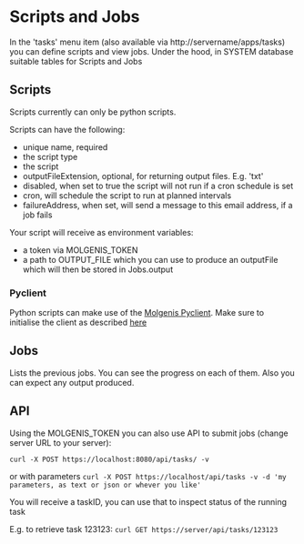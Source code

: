 # Scripts and Jobs

In the 'tasks' menu item (also available via http://servername/apps/tasks) you can define scripts and view jobs. Under the hood, in SYSTEM database suitable
tables for Scripts and Jobs

## Scripts

Scripts currently can only be python scripts.

Scripts can have the following:

* unique name, required
* the script type
* the script
* outputFileExtension, optional, for returning output files. E.g. 'txt'
* disabled, when set to true the script will not run if a cron schedule is set
* cron, will schedule the script to run at planned intervals
* failureAddress, when set, will send a message to this email address, if a job fails

Your script will receive as environment variables:

* a token via MOLGENIS_TOKEN
* a path to OUTPUT_FILE which you can use to produce an outputFile which will then be stored in Jobs.output

### Pyclient

Python scripts can make use of the [Molgenis Pyclient](use_usingpyclient.md). Make sure to initialise the client as
described [here](use_usingpyclient.md#scripts-and-jobs)


## Jobs

Lists the previous jobs. You can see the progress on each of them. Also you can expect any output produced.

## API

Using the MOLGENIS_TOKEN you can also use API to submit jobs (change server URL to your server):

`
curl -X POST https://localhost:8080/api/tasks/ -v
`

or with parameters
`
curl -X POST https://localhost/api/tasks -v -d 'my parameters, as text or json or whever you like'  
`

You will receive a taskID, you can use that to inspect status of the running task

E.g. to retrieve task 123123:
`
curl GET https://server/api/tasks/123123
`